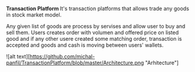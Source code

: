 <b>Transaction Platform </b>
It's transaction platforms that allows trade any goods in stock market model.

Any given list of goods are process by servises and allow user to buy and sell them.
Users creates order with volumen and offered price on listed good and if any other usere created some matching order, transaction is accepted and goods and cash is moving between users' wallets.

![alt text][https://github.com/michal-panfil/TransactionPlatform/blob/master/Architecture.png "Arhitecture"]